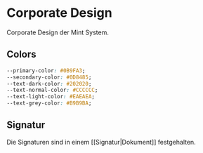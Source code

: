# Corporate Design
Corporate Design der Mint System.
## Colors

```css
--primary-color: #0B9FA3;
--secondary-color: #0D8485;
--text-dark-color: #202020;
--text-normal-color: #CCCCCC;
--text-light-color: #EAEAEA;	
--text-grey-color: #B9B9BA;
```

## Signatur
Die Signaturen sind in einem [[Signatur|Dokument]] festgehalten.